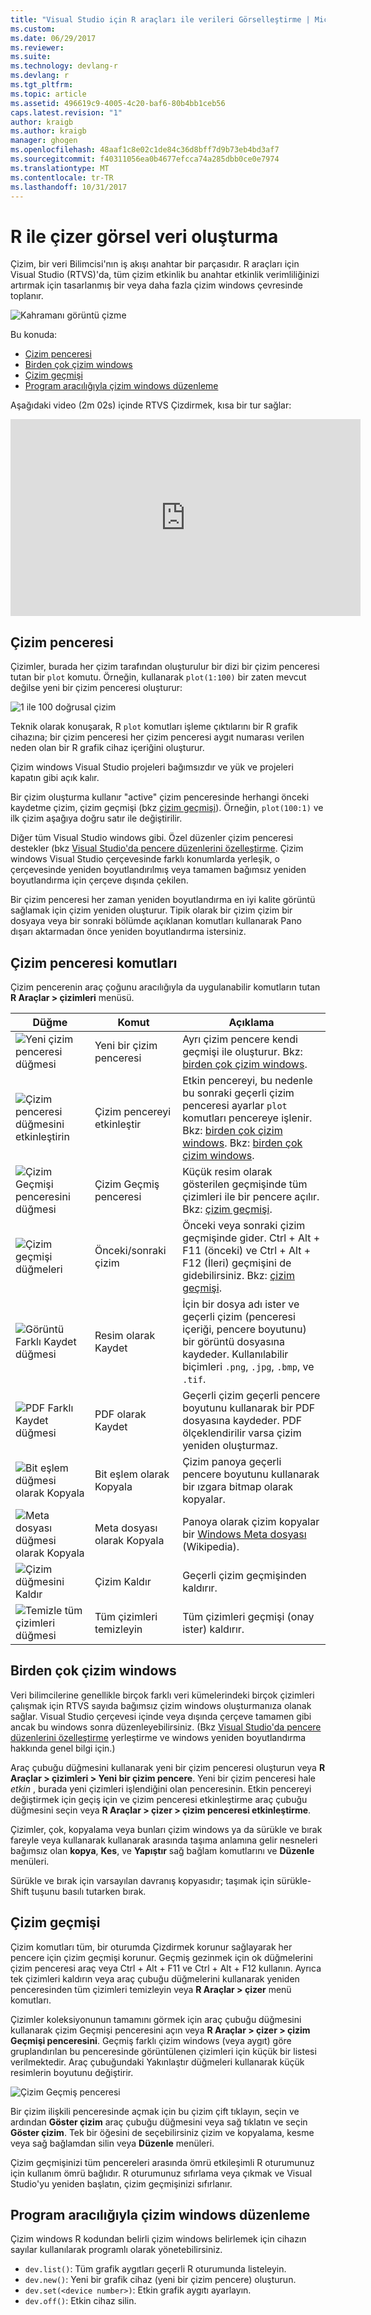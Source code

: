 ```yaml
---
title: "Visual Studio için R araçları ile verileri Görselleştirme | Microsoft Docs"
ms.custom: 
ms.date: 06/29/2017
ms.reviewer: 
ms.suite: 
ms.technology: devlang-r
ms.devlang: r
ms.tgt_pltfrm: 
ms.topic: article
ms.assetid: 496619c9-4005-4c20-baf6-80b4bb1ceb56
caps.latest.revision: "1"
author: kraigb
ms.author: kraigb
manager: ghogen
ms.openlocfilehash: 48aaf1c8e02c1de84c36d8bff7d9b73eb4bd3af7
ms.sourcegitcommit: f40311056ea0b4677efcca74a285dbb0ce0e7974
ms.translationtype: MT
ms.contentlocale: tr-TR
ms.lasthandoff: 10/31/2017
---
```

# <a name="creating-visual-data-plots-with-r"></a>R ile çizer görsel veri oluşturma

Çizim, bir veri Bilimcisi'nın iş akışı anahtar bir parçasıdır. R araçları için Visual Studio (RTVS)'da, tüm çizim etkinlik bu anahtar etkinlik verimliliğinizi artırmak için tasarlanmış bir veya daha fazla çizim windows çevresinde toplanır.

![Kahramanı görüntü çizme](media/plotting-hero-image.png)

Bu konuda:

- [Çizim penceresi](#the-plot-window)
- [Birden çok çizim windows](#multiple-plot-windows)
- [Çizim geçmişi](#plot-history)
- [Program aracılığıyla çizim windows düzenleme](#programmatically-manipulating-plot-windows)

Aşağıdaki video (2m 02s) içinde RTVS Çizdirmek, kısa bir tur sağlar:

<iframe width="560" height="315" src="https://www.youtube.com/embed/ZTbKmz5RSgY" frameborder="0" allowfullscreen></iframe>

## <a name="the-plot-window"></a>Çizim penceresi

Çizimler, burada her çizim tarafından oluşturulur bir dizi bir çizim penceresi tutan bir `plot` komutu. Örneğin, kullanarak `plot(1:100)` bir zaten mevcut değilse yeni bir çizim penceresi oluşturur:

![1 ile 100 doğrusal çizim](media/plotting-1-to-100.png)

Teknik olarak konuşarak, R `plot` komutları işleme çıktılarını bir R grafik cihazına; bir çizim penceresi her çizim penceresi aygıt numarası verilen neden olan bir R grafik cihaz içeriğini oluşturur.

Çizim windows Visual Studio projeleri bağımsızdır ve yük ve projeleri kapatın gibi açık kalır.

Bir çizim oluşturma kullanır "active" çizim penceresinde herhangi önceki kaydetme çizim, çizim geçmişi (bkz [çizim geçmişi](#plot-history)). Örneğin, `plot(100:1)` ve ilk çizim aşağıya doğru satır ile değiştirilir.

Diğer tüm Visual Studio windows gibi. Özel düzenler çizim penceresi destekler (bkz [Visual Studio'da pencere düzenlerini özelleştirme](../ide/customizing-window-layouts-in-visual-studio.md). Çizim windows Visual Studio çerçevesinde farklı konumlarda yerleşik, o çerçevesinde yeniden boyutlandırılmış veya tamamen bağımsız yeniden boyutlandırma için çerçeve dışında çekilen. 

Bir çizim penceresi her zaman yeniden boyutlandırma en iyi kalite görüntü sağlamak için çizim yeniden oluşturur. Tipik olarak bir çizim çizim bir dosyaya veya bir sonraki bölümde açıklanan komutları kullanarak Pano dışarı aktarmadan önce yeniden boyutlandırma istersiniz.

## <a name="plot-window-commands"></a>Çizim penceresi komutları

Çizim pencerenin araç çoğunu aracılığıyla da uygulanabilir komutların tutan **R Araçlar > çizimleri** menüsü.

| Düğme | Komut | Açıklama | 
| --- | --- | --- |
| ![Yeni çizim penceresi düğmesi](media/plotting-toolbar-01-new-plot-window.png) | Yeni bir çizim penceresi | Ayrı çizim pencere kendi geçmişi ile oluşturur. Bkz: [birden çok çizim windows](#multiple-plot-windows). |
| ![Çizim penceresi düğmesini etkinleştirin](media/plotting-toolbar-02-activate-plot-window.png) | Çizim pencereyi etkinleştir | Etkin pencereyi, bu nedenle bu sonraki geçerli çizim penceresi ayarlar `plot` komutları pencereye işlenir. Bkz: [birden çok çizim windows](#multiple-plot-windows). Bkz: [birden çok çizim windows](#multiple-plot-windows). |
| ![Çizim Geçmişi penceresini düğmesi](media/plotting-toolbar-03-plot-history.png) | Çizim Geçmiş penceresi | Küçük resim olarak gösterilen geçmişinde tüm çizimleri ile bir pencere açılır. Bkz: [çizim geçmişi](#plot-history). |
| ![Çizim geçmişi düğmeleri](media/plotting-toolbar-04-plot-history-arrows.png) | Önceki/sonraki çizim |  Önceki veya sonraki çizim geçmişinde gider. Ctrl + Alt + F11 (önceki) ve Ctrl + Alt + F12 (İleri) geçmişini de gidebilirsiniz. Bkz: [çizim geçmişi](#plot-history). |
| ![Görüntü Farklı Kaydet düğmesi](media/plotting-toolbar-05-save-as-image.png)| Resim olarak Kaydet | İçin bir dosya adı ister ve geçerli çizim (penceresi içeriği, pencere boyutunu) bir görüntü dosyasına kaydeder. Kullanılabilir biçimleri `.png`, `.jpg`, `.bmp`, ve `.tif`. |
| ![PDF Farklı Kaydet düğmesi](media/plotting-toolbar-06-save-as-pdf.png)| PDF olarak Kaydet | Geçerli çizim geçerli pencere boyutunu kullanarak bir PDF dosyasına kaydeder. PDF ölçeklendirilir varsa çizim yeniden oluşturmaz. |
| ![Bit eşlem düğmesi olarak Kopyala](media/plotting-toolbar-07-copy-as-bitmap.png)| Bit eşlem olarak Kopyala | Çizim panoya geçerli pencere boyutunu kullanarak bir ızgara bitmap olarak kopyalar. | 
| ![Meta dosyası düğmesi olarak Kopyala](media/plotting-toolbar-08-copy-as-metafile.png)| Meta dosyası olarak Kopyala | Panoya olarak çizim kopyalar bir [Windows Meta dosyası](https://en.wikipedia.org/wiki/Windows_Metafile) (Wikipedia). | 
| ![Çizim düğmesini Kaldır](media/plotting-toolbar-09-remove-plot.png)| Çizim Kaldır | Geçerli çizim geçmişinden kaldırır. |
| ![Temizle tüm çizimleri düğmesi](media/plotting-toolbar-10-clear-all-plots.png) | Tüm çizimleri temizleyin | Tüm çizimleri geçmişi (onay ister) kaldırır. |

## <a name="multiple-plot-windows"></a>Birden çok çizim windows

Veri bilimcilerine genellikle birçok farklı veri kümelerindeki birçok çizimleri çalışmak için RTVS sayıda bağımsız çizim windows oluşturmanıza olanak sağlar. Visual Studio çerçevesi içinde veya dışında çerçeve tamamen gibi ancak bu windows sonra düzenleyebilirsiniz. (Bkz [Visual Studio'da pencere düzenlerini özelleştirme](../ide/customizing-window-layouts-in-visual-studio.md) yerleştirme ve windows yeniden boyutlandırma hakkında genel bilgi için.)

Araç çubuğu düğmesini kullanarak yeni bir çizim penceresi oluşturun veya **R Araçlar > çizimleri > Yeni bir çizim pencere**. Yeni bir çizim penceresi hale *etkin* , burada yeni çizimleri işlendiğini olan penceresinin. Etkin pencereyi değiştirmek için geçiş için ve çizim penceresi etkinleştirme araç çubuğu düğmesini seçin veya **R Araçlar > çizer > çizim penceresi etkinleştirme**.

Çizimler, çok, kopyalama veya bunları çizim windows ya da sürükle ve bırak fareyle veya kullanarak kullanarak arasında taşıma anlamına gelir nesneleri bağımsız olan **kopya**, **Kes**, ve **Yapıştır** sağ bağlam komutlarını ve **Düzenle** menüleri.

Sürükle ve bırak için varsayılan davranış kopyasıdır; taşımak için sürükle-Shift tuşunu basılı tutarken bırak.

## <a name="plot-history"></a>Çizim geçmişi

Çizim komutları tüm, bir oturumda Çizdirmek korunur sağlayarak her pencere için çizim geçmişi korunur. Geçmiş gezinmek için ok düğmelerini çizim penceresi araç veya Ctrl + Alt + F11 ve Ctrl + Alt + F12 kullanın. Ayrıca tek çizimleri kaldırın veya araç çubuğu düğmelerini kullanarak yeniden penceresinden tüm çizimleri temizleyin veya **R Araçlar > çizer** menü komutları.

Çizimler koleksiyonunun tamamını görmek için araç çubuğu düğmesini kullanarak çizim Geçmişi penceresini açın veya **R Araçlar > çizer > çizim Geçmişi penceresini**.
Geçmiş farklı çizim windows (veya aygıt) göre gruplandırılan bu penceresinde görüntülenen çizimleri için küçük bir listesi verilmektedir. Araç çubuğundaki Yakınlaştır düğmeleri kullanarak küçük resimlerin boyutunu değiştirir.

![Çizim Geçmiş penceresi](media/plotting-plot-history-window.png)

Bir çizim ilişkili penceresinde açmak için bu çizim çift tıklayın, seçin ve ardından **Göster çizim** araç çubuğu düğmesini veya sağ tıklatın ve seçin **Göster çizim**. Tek bir öğesini de seçebilirsiniz çizim ve kopyalama, kesme veya sağ bağlamdan silin veya **Düzenle** menüleri.

Çizim geçmişinizi tüm pencereleri arasında ömrü etkileşimli R oturumunuz için kullanım ömrü bağlıdır. R oturumunuz sıfırlama veya çıkmak ve Visual Studio'yu yeniden başlatın, çizim geçmişinizi sıfırlanır.

## <a name="programmatically-manipulating-plot-windows"></a>Program aracılığıyla çizim windows düzenleme

Çizim windows R kodundan belirli çizim windows belirlemek için cihazın sayılar kullanılarak programlı olarak yönetebilirsiniz. 

- `dev.list()`: Tüm grafik aygıtları geçerli R oturumunda listeleyin.
- `dev.new()`: Yeni bir grafik cihaz (yeni bir çizim pencere) oluşturun.
- `dev.set(<device number>)`: Etkin grafik aygıtı ayarlayın.
- `dev.off()`: Etkin cihaz silin.
